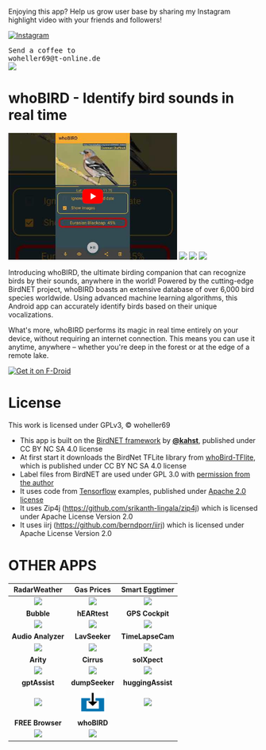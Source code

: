 Enjoying this app? Help us grow user base by sharing my Instagram highlight video with your friends and followers!

<a href="https://www.instagram.com/docwolle69" target="_blank">
<img src="https://img.shields.io/badge/Instagram-Profile-blue?style=social&logo=instagram" alt="Instagram" height="40"/></a>


<pre>Send a coffee to 
woheller69@t-online.de 
<a href= "https://www.paypal.com/signin"><img  align="left" src="https://www.paypalobjects.com/webstatic/de_DE/i/de-pp-logo-150px.png"></a></pre>

# whoBIRD - Identify bird sounds in real time

[<img src="preview.jpeg" height="255"/>](https://www.youtube.com/embed/YYML_-e3yls) <img src="fastlane/metadata/android/en-US/images/phoneScreenshots/01.png" width="150"/> <img src="fastlane/metadata/android/en-US/images/phoneScreenshots/02.png" width="150"/> <img src="fastlane/metadata/android/en-US/images/phoneScreenshots/03.png" width="150"/>

Introducing whoBIRD, the ultimate birding companion that can recognize birds by their sounds, anywhere in the world!
Powered by the cutting-edge BirdNET project, whoBIRD boasts an extensive database of over 6,000 bird species worldwide.
Using advanced machine learning algorithms, this Android app can accurately identify birds based on their unique vocalizations.

What's more, whoBIRD performs its magic in real time entirely on your device, without requiring an internet connection.
This means you can use it anytime, anywhere – whether you're deep in the forest or at the edge of a remote lake.

<a href="https://f-droid.org/packages/org.woheller69.whobird/" target="_blank">
<img src="https://fdroid.gitlab.io/artwork/badge/get-it-on.png" alt="Get it on F-Droid" height="80"/></a>

# License
This work is licensed under GPLv3, © woheller69

- This app is built on the [BirdNET framework](https://github.com/kahst/BirdNET-Lite) by [**@kahst**](https://github.com/kahst), published under CC BY NC SA 4.0 license
- At first start it downloads the BirdNet TFLite library from [whoBird-TFlite](https://github.com/woheller69/whoBIRD-TFlite), which is published under CC BY NC SA 4.0 license
- Label files from BirdNET are used under GPL 3.0 with [permission from the author](https://github.com/woheller69/whoBIRD/issues/1)
- It uses code from [Tensorflow](https://www.tensorflow.org/lite/examples) examples, published under [Apache 2.0 license](https://www.apache.org/licenses/LICENSE-2.0.html)
- It uses Zip4j (https://github.com/srikanth-lingala/zip4j) which is licensed under Apache License Version 2.0
- It uses iirj (https://github.com/berndporr/iirj) which is licensed under Apache License Version 2.0

# OTHER APPS

| **RadarWeather** | **Gas Prices** | **Smart Eggtimer** |
|:---:|:---:|:--:|
| [<img src="https://github.com/woheller69/weather/blob/main/fastlane/metadata/android/en-US/images/icon.png" width="50">](https://f-droid.org/packages/org.woheller69.weather/)| [<img src="https://github.com/woheller69/spritpreise/blob/main/fastlane/metadata/android/en-US/images/icon.png" width="50">](https://f-droid.org/packages/org.woheller69.spritpreise/) | [<img src="https://github.com/woheller69/eggtimer/blob/main/fastlane/metadata/android/en-US/images/icon.png" width="50">](https://f-droid.org/packages/org.woheller69.eggtimer/) |
| **Bubble** | **hEARtest** | **GPS Cockpit** |
| [<img src="https://github.com/woheller69/Level/blob/master/fastlane/metadata/android/en-US/images/icon.png" width="50">](https://f-droid.org/packages/org.woheller69.level/) | [<img src="https://github.com/woheller69/audiometry/blob/new/fastlane/metadata/android/en-US/images/icon.png" width="50">](https://f-droid.org/packages/org.woheller69.audiometry/) | [<img src="https://github.com/woheller69/gpscockpit/blob/master/fastlane/metadata/android/en-US/images/icon.png" width="50">](https://f-droid.org/packages/org.woheller69.gpscockpit/) |
| **Audio Analyzer** | **LavSeeker** | **TimeLapseCam** |
| [<img src="https://github.com/woheller69/audio-analyzer-for-android/blob/master/fastlane/metadata/android/en-US/images/icon.png" width="50">](https://f-droid.org/packages/org.woheller69.audio_analyzer_for_android/) |[<img src="https://github.com/woheller69/lavatories/blob/master/fastlane/metadata/android/en-US/images/icon.png" width="50">](https://f-droid.org/packages/org.woheller69.lavatories/) | [<img src="https://github.com/woheller69/TimeLapseCamera/blob/master/fastlane/metadata/android/en-US/images/icon.png" width="50">](https://f-droid.org/packages/org.woheller69.TimeLapseCam/) |
| **Arity** | **Cirrus** | **solXpect** |
| [<img src="https://github.com/woheller69/arity/blob/master/fastlane/metadata/android/en-US/images/icon.png" width="50">](https://f-droid.org/packages/org.woheller69.arity/) | [<img src="https://github.com/woheller69/omweather/blob/master/fastlane/metadata/android/en-US/images/icon.png" width="50">](https://f-droid.org/packages/org.woheller69.omweather/) | [<img src="https://github.com/woheller69/solXpect/blob/main/fastlane/metadata/android/en-US/images/icon.png" width="50">](https://f-droid.org/packages/org.woheller69.solxpect/) |
| **gptAssist** | **dumpSeeker** | **huggingAssist** |
| [<img src="https://github.com/woheller69/gptassist/blob/master/fastlane/metadata/android/en-US/images/icon.png" width="50">](https://f-droid.org/packages/org.woheller69.gptassist/) | [<img src="https://github.com/woheller69/dumpseeker/blob/main/fastlane/metadata/android/en-US/images/icon.png" width="50">](https://f-droid.org/packages/org.woheller69.dumpseeker/) | [<img src="https://github.com/woheller69/huggingassist/blob/master/fastlane/metadata/android/en-US/images/icon.png" width="50">](https://f-droid.org/packages/org.woheller69.hugassist/) |
| **FREE Browser** | **whoBIRD**| |
| [<img src="https://github.com/woheller69/browser/blob/newmaster/fastlane/metadata/android/en-US/images/icon.png" width="50">](https://f-droid.org/packages/org.woheller69.browser/) | [<img src="https://github.com/woheller69/whoBIRD/blob/master/fastlane/metadata/android/en-US/images/icon.png" width="50">](https://f-droid.org/packages/org.woheller69.whobird/) | |


